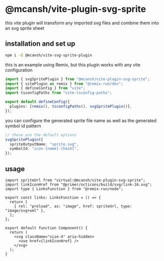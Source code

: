 # @mcansh/vite-plugin-svg-sprite

this vite plugin will transform any imported svg files and combine them into an svg sprite sheet

## installation and set up

```sh
npm i -D @mcansh/vite-svg-sprite-plugin
```

this is an example using Remix, but this plugin works with any vite configuration

```ts
import { svgSpritePlugin } from "@mcansh/vite-plugin-svg-sprite";
import { vitePlugin as remix } from "@remix-run/dev";
import { defineConfig } from "vite";
import tsconfigPaths from "vite-tsconfig-paths";

export default defineConfig({
  plugins: [remix(), tsconfigPaths(), svgSpritePlugin()],
});
```

you can configure the generated sprite file name as well as the generated symbol id pattern

```ts
// these are the default options
svgSpritePlugin({
  spriteOutputName: "sprite.svg",
  symbolId: "icon-[name]-[hash]",
});
```

## usage

```tsx
import spriteUrl from "virtual:@mcansh/vite-plugin-svg-sprite";
import linkIconHref from "@primer/octicons/build/svg/link-16.svg";
import type { LinksFunction } from "@remix-run/node";

export const links: LinksFunction = () => {
  return [
    { rel: "preload", as: "image", href: spriteUrl, type: "image/svg+xml" },
  ];
};

export default function Component() {
  return (
    <svg className="size-4" aria-hidden>
      <use href={linkIconHref} />
    </svg>
  );
}
```
